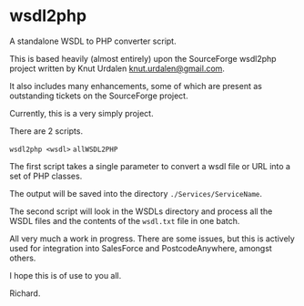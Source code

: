 # wsdl2php
A standalone WSDL to PHP converter script.

This is based heavily (almost entirely) upon the SourceForge wsdl2php project written by Knut Urdalen <knut.urdalen@gmail.com>.

It also includes many enhancements, some of which are present as outstanding tickets on the SourceForge project.

Currently, this is a very simply project.

There are 2 scripts.

``wsdl2php <wsdl>``
``allWSDL2PHP``

The first script takes a single parameter to convert a wsdl file or URL into a set of PHP classes.

The output will be saved into the directory ``./Services/ServiceName``.

The second script will look in the WSDLs directory and process all the WSDL files and the contents of the ``wsdl.txt`` file in one batch.

All very much a work in progress. There are some issues, but this is actively used for integration into SalesForce and PostcodeAnywhere, amongst others.

I hope this is of use to you all.

Richard.
